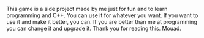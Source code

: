This game is a side project made by me just for fun and to learn programming and C++. 
You can use it for whatever you want.
If you want to use it and make it better, you can.
If you are better than me at programming you can change it and upgrade it.
Thank you for reading this.
Mouad. 
